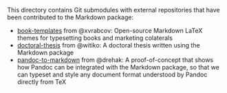 This directory contains Git submodules with external repositories that have
been contributed to the Markdown package:

- [book-templates][] from @xvrabcov: Open-source Markdown LaTeX themes for typesetting books and marketing colaterals
- [doctoral-thesis][] from @witiko: A doctoral thesis written using the Markdown package
- [pandoc-to-markdown][] from @drehak: A proof-of-concept that shows how Pandoc can be integrated with the Markdown package, so that we can typeset and style any document format understood by Pandoc directly from TeX

 [book-templates]: https://github.com/xvrabcov/md-templates
 [pandoc-to-markdown]: https://github.com/drehak/pandoc-to-markdown
 [doctoral-thesis]: https://github.com/witiko/doctoral-thesis
